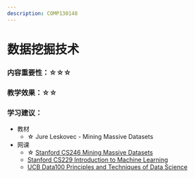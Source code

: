 ```yaml
---
description: COMP130148
---
```


# 数据挖掘技术

### 内容重要性：☆☆☆

### 教学效果：☆☆

### 学习建议：

* 教材
  * ☆ Jure Leskovec - Mining Massive Datasets
* 网课
  * ☆ [Stanford CS246 Mining Massive Datasets](https://www.bilibili.com/video/BV13x411o7Qg)
  * [Stanford CS229 Introduction to Machine Learning](https://csdiy.wiki/%E6%9C%BA%E5%99%A8%E5%AD%A6%E4%B9%A0/CS229/)
  * [UCB Data100 Principles and Techniques of Data Science](https://csdiy.wiki/%E6%95%B0%E6%8D%AE%E7%A7%91%E5%AD%A6/Data100/)
